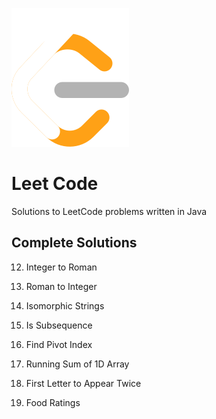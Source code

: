 ![leetlogo.svg](./assets/leet-logo.svg)

# Leet Code

Solutions to LeetCode problems written in Java

## Complete Solutions

12. Integer to Roman
13. Roman to Integer


205. Isomorphic Strings


392. Is Subsequence


724. Find Pivot Index


1480. Running Sum of 1D Array


2351. First Letter to Appear Twice


6126. Food Ratings